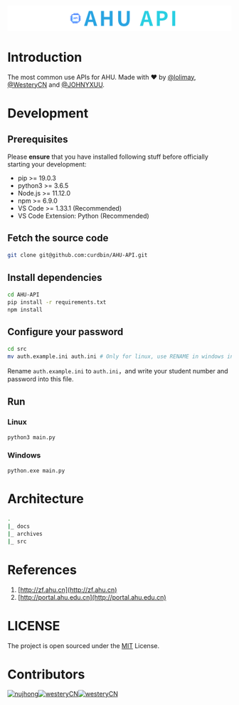 <p align="center">
  <img src="./docs/images/logo.png">
</p>

# Introduction
The most common use APIs for AHU. Made with ❤ by [@lolimay](https://github.com/lolimay), [@WesteryCN](https://github.com/WesteryCN) and [@JOHNYXUU](https://github.com/JOHNYXUU).

# Development
## Prerequisites
Please **ensure** that you have installed following stuff before officially starting your development:
- pip >= 19.0.3
- python3 >= 3.6.5
- Node.js >= 11.12.0
- npm >= 6.9.0
- VS Code >= 1.33.1 (Recommended)
- VS Code Extension: Python (Recommended)

## Fetch the source code
````bash
git clone git@github.com:curdbin/AHU-API.git
````
## Install dependencies
````bash
cd AHU-API
pip install -r requirements.txt
npm install
````
## Configure your password
````bash
cd src
mv auth.example.ini auth.ini # Only for linux, use RENAME in windows instead.
````
Rename `auth.example.ini` to `auth.ini`，and write your student number and password into this file.

## Run
### Linux
````
python3 main.py
````
### Windows
````
python.exe main.py
````

# Architecture
````bash
.
|_ docs
|_ archives
|_ src
````

# References
1. [http://zf.ahu.cn](http://zf.ahu.cn)
2. [http://portal.ahu.edu.cn](http://portal.ahu.edu.cn)

# LICENSE
The project is open sourced under the [MIT](./LICENSE) License.

# Contributors
[<img alt="nujhong" src="https://avatars3.githubusercontent.com/u/32427260?s=460&v=4&s=117" width="117">](https://github.com/lolimay)[<img alt="westeryCN" src="https://avatars1.githubusercontent.com/u/37997096?s=460&v=4&s=117" width="117">](https://github.com/westeryCN)[<img alt="westeryCN" src="https://avatars1.githubusercontent.com/u/49187119?s=460&s=117" width="117">](https://github.com/JOHNYXUU)